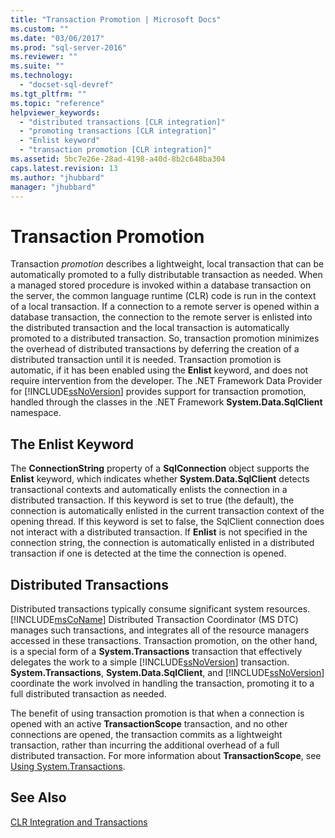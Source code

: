 ```yaml
---
title: "Transaction Promotion | Microsoft Docs"
ms.custom: ""
ms.date: "03/06/2017"
ms.prod: "sql-server-2016"
ms.reviewer: ""
ms.suite: ""
ms.technology: 
  - "docset-sql-devref"
ms.tgt_pltfrm: ""
ms.topic: "reference"
helpviewer_keywords: 
  - "distributed transactions [CLR integration]"
  - "promoting transactions [CLR integration]"
  - "Enlist keyword"
  - "transaction promotion [CLR integration]"
ms.assetid: 5bc7e26e-28ad-4198-a40d-8b2c648ba304
caps.latest.revision: 13
ms.author: "jhubbard"
manager: "jhubbard"
---
```

# Transaction Promotion
  Transaction *promotion* describes a lightweight, local transaction that can be automatically promoted to a fully distributable transaction as needed. When a managed stored procedure is invoked within a database transaction on the server, the common language runtime (CLR) code is run in the context of a local transaction.  If a connection to a remote server is opened within a database transaction, the connection to the remote server is enlisted into the distributed transaction and the local transaction is automatically promoted to a distributed transaction. So, transaction promotion minimizes the overhead of distributed transactions by deferring the creation of a distributed transaction until it is needed. Transaction promotion is automatic, if it has been enabled using the **Enlist** keyword, and does not require intervention from the developer. The .NET Framework Data Provider for [!INCLUDE[ssNoVersion](../../a9notintoc/includes/ssnoversion-md.md)] provides support for transaction promotion, handled through the classes in the .NET Framework **System.Data.SqlClient** namespace.  
  
## The Enlist Keyword  
 The **ConnectionString** property of a **SqlConnection** object supports the **Enlist** keyword, which indicates whether **System.Data.SqlClient** detects transactional contexts and automatically enlists the connection in a distributed transaction. If this keyword is set to true (the default), the connection is automatically enlisted in the current transaction context of the opening thread. If this keyword is set to false, the SqlClient connection does not interact with a distributed transaction. If **Enlist** is not specified in the connection string, the connection is automatically enlisted in a distributed transaction if one is detected at the time the connection is opened.  
  
## Distributed Transactions  
 Distributed transactions typically consume significant system resources. [!INCLUDE[msCoName](../../a9notintoc/includes/msconame-md.md)] Distributed Transaction Coordinator (MS DTC) manages such transactions, and integrates all of the resource managers accessed in these transactions. Transaction promotion, on the other hand, is a special form of a **System.Transactions** transaction that effectively delegates the work to a simple [!INCLUDE[ssNoVersion](../../a9notintoc/includes/ssnoversion-md.md)] transaction. **System.Transactions**, **System.Data.SqlClient**, and [!INCLUDE[ssNoVersion](../../a9notintoc/includes/ssnoversion-md.md)] coordinate the work involved in handling the transaction, promoting it to a full distributed transaction as needed.  
  
 The benefit of using transaction promotion is that when a connection is opened with an active **TransactionScope** transaction, and no other connections are opened, the transaction commits as a lightweight transaction, rather than incurring the additional overhead of a full distributed transaction. For more information about **TransactionScope**, see [Using System.Transactions](../../relational-databases/clr-integration-data-access-transactions/using-system.transactions.md).  
  
## See Also  
 [CLR Integration and Transactions](../../relational-databases/clr-integration-data-access-transactions/clr-integration-and-transactions.md)  
  
  